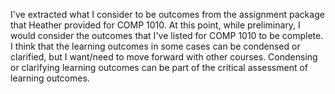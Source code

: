I've extracted what I consider to be outcomes from the assignment package that
Heather provided for COMP 1010. At this point, while preliminary, I would
consider the outcomes that I've listed for COMP 1010 to be complete. I think
that the learning outcomes in some cases can be condensed or clarified, but I
want/need to move forward with other courses. Condensing or clarifying learning
outcomes can be part of the critical assessment of learning outcomes.
